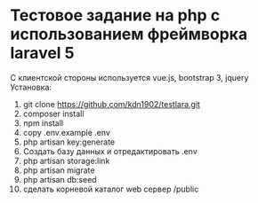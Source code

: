 # Тестовое задание на php с использованием фреймворка laravel 5
С клиентской стороны используется vue.js, bootstrap 3, jquery<br />
Установка:
1) git clone https://github.com/kdn1902/testlara.git
2) composer install
3) npm install
4) copy .env.example .env
5) php artisan key:generate
7) Создать базу данных и отредактировать .env
8) php artisan storage:link
9) php artisan migrate
10) php artisan db:seed
11) сделать корневой каталог web сервер /public
